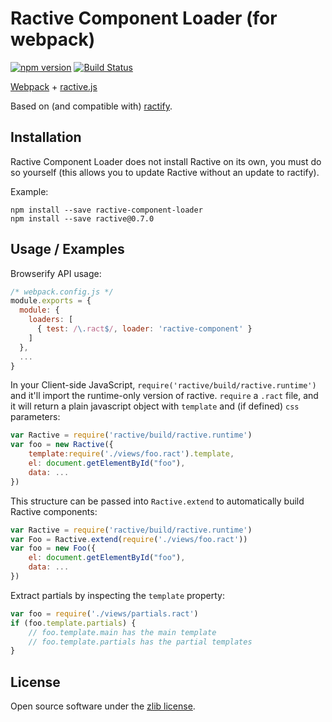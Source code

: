 Ractive Component Loader (for webpack)
=================

[![npm version](https://badge.fury.io/js/ractive-component-loader.svg)](http://badge.fury.io/js/ractive-component-loader) [![Build Status](https://travis-ci.org/marcello3d/ractive-component-loader.svg?branch=master)](https://travis-ci.org/marcello3d/ractive-component-loader)

[Webpack](https://www.npmjs.com/package/webpack) + [ractive.js](http://www.ractivejs.org/)

Based on (and compatible with) [ractify](https://github.com/marcello3d/node-ractify).

Installation
------------

Ractive Component Loader does not install Ractive on its own, you must do so yourself (this allows you to update Ractive 
without an update to ractify).

Example:

```
npm install --save ractive-component-loader
npm install --save ractive@0.7.0
```

Usage / Examples
----------------

Browserify API usage:

```js
/* webpack.config.js */
module.exports = {
  module: {
    loaders: [
      { test: /\.ract$/, loader: 'ractive-component' }
    ]
  },
  ...
}
```

In your Client-side JavaScript, `require('ractive/build/ractive.runtime')` and it'll import the runtime-only version of
ractive. `require` a `.ract` file, and it will return a plain javascript object with `template` and (if defined) `css`
parameters:

```js
var Ractive = require('ractive/build/ractive.runtime')
var foo = new Ractive({
    template:require('./views/foo.ract').template,
    el: document.getElementById("foo"),
    data: ...
})
```

This structure can be passed into `Ractive.extend` to automatically build Ractive components:

```js
var Ractive = require('ractive/build/ractive.runtime')
var Foo = Ractive.extend(require('./views/foo.ract'))
var foo = new Foo({
    el: document.getElementById("foo"),
    data: ...
})
```

Extract partials by inspecting the `template` property:

```js
var foo = require('./views/partials.ract')
if (foo.template.partials) {
    // foo.template.main has the main template
    // foo.template.partials has the partial templates
}
```

License
-------
Open source software under the [zlib license](LICENSE).
